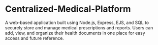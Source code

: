 # Centralized-Medical-Platform
A web-based application built using Node.js, Express, EJS, and SQL to securely store and manage medical prescriptions and reports. Users can add, view, and organize their health documents in one place for easy access and future reference.
